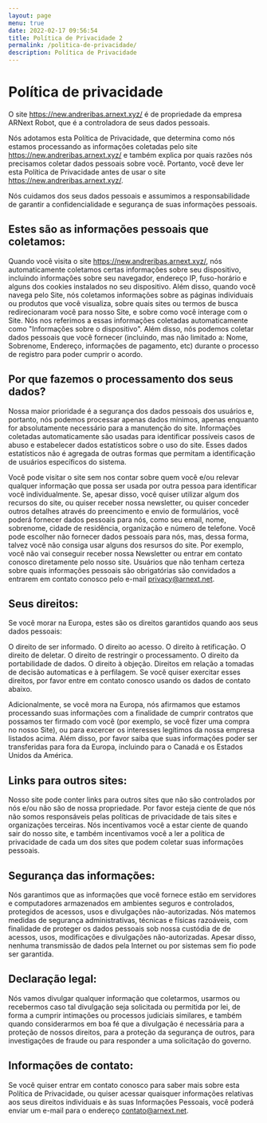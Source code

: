 ```yaml
---
layout: page
menu: true
date: 2022-02-17 09:56:54
title: Política de Privacidade 2
permalink: /politica-de-privacidade/
description: Política de Privacidade
---
```

# Política de privacidade

O site https://new.andreribas.arnext.xyz/ é de propriedade da empresa ARNext Robot, que é a controladora de seus dados pessoais.

Nós adotamos esta Política de Privacidade, que determina como nós estamos processando as informações coletadas pelo site https://new.andreribas.arnext.xyz/ e também explica por quais razões nós precisamos coletar dados pessoais sobre você. Portanto, você deve ler esta Política de Privacidade antes de usar o site https://new.andreribas.arnext.xyz/.

Nós cuidamos dos seus dados pessoais e assumimos a responsabilidade de garantir a confidencialidade e segurança de suas informações pessoais.

## Estes são as informações pessoais que coletamos:

Quando você visita o site https://new.andreribas.arnext.xyz/, nós automaticamente coletamos certas informações sobre seu dispositivo, incluindo informações sobre seu navegador, endereço IP, fuso-horário e alguns dos cookies instalados no seu dispositivo. Além disso, quando você navega pelo Site, nós coletamos informações sobre as páginas individuais ou produtos que você visualiza, sobre quais sites ou termos de busca redirecionaram você para nosso Site, e sobre como você interage com o Site. Nós nos referimos a essas informações coletadas automaticamente como "Informações sobre o dispositivo". Além disso, nós podemos coletar dados pessoais que você fornecer (incluindo, mas não limitado a: Nome, Sobrenome, Endereço, informações de pagamento, etc) durante o processo de registro para poder cumprir o acordo.

## Por que fazemos o processamento dos seus dados?

Nossa maior prioridade é a segurança dos dados pessoais dos usuários e, portanto, nós podemos processar apenas dados mínimos, apenas enquanto for absolutamente necessário para a manutenção do site. Informações coletadas automaticamente são usadas para identificar possíveis casos de abuso e estabelecer dados estatísticos sobre o uso do site. Esses dados estatísticos não é agregada de outras formas que permitam a identificação de usuários específicos do sistema.

Você pode visitar o site sem nos contar sobre quem você e/ou relevar qualquer informação que possa ser usada por outra pessoa para identificar você individualmente. Se, apesar disso, você quiser utilizar algum dos recursos do site, ou quiser receber nossa newsletter, ou quiser conceder outros detalhes através do preencimento e envio de formulários, você poderá fornecer dados pessoais para nós, como seu email, nome, sobrenome, cidade de residência, organização e número de telefone. Você pode escolher não fornecer dados pessoais para nós, mas, dessa forma, talvez você não consiga usar alguns dos resursos do site. Por exemplo, você não vai conseguir receber nossa Newsletter ou entrar em contato conosco diretamente pelo nosso site. Usuários que não tenham certeza sobre quais informações pessoais são obrigatórias são convidados a entrarem em contato conosco pelo e-mail [privacy@arnext.net](mailto:privacy@arnext.net).

## Seus direitos:

Se você morar na Europa, estes são os direitos garantidos quando aos seus dados pessoais:

O direito de ser informado.
O direito ao acesso.
O direito à retificação.
O direito de deletar.
O direito de restringir o processamento.
O direito da portabilidade de dados.
O direito à objeção.
Direitos em relação a tomadas de decisão automaticas e à perfilagem.
Se você quiser exercitar esses direitos, por favor entre em contato conosco usando os dados de contato abaixo.

Adicionalmente, se você mora na Europa, nós afirmamos que estamos processando suas informações com a finalidade de cumprir contratos que possamos ter firmado com você (por exemplo, se você fizer uma compra no nosso Site), ou para excercer os interesses legítimos da nossa empresa listados acima. Além disso, por favor saiba que suas informações poder ser transferidas para fora da Europa, incluindo para o Canadá e os Estados Unidos da América.

## Links para outros sites:

Nosso site pode conter links para outros sites que não são controlados por nós e/ou não são de nossa propriedade. Por favor esteja ciente de que nós não somos responsáveis pelas políticas de privacidade de tais sites e organizações terceiras. Nós incentivamos você a estar ciente de quando sair do nosso site, e também incentivamos você a ler a política de privacidade de cada um dos sites que podem coletar suas informações pessoais.

## Segurança das informações:

Nós garantimos que as informações que você fornece estão em servidores e computadores armazenados em ambientes seguros e controlados, protegidos de acessos, usos e divulgações não-autorizadas. Nós matemos medidas de segurança administrativas, técnicas e físicas razoáveis, com finalidade de proteger os dados pessoais sob nossa custódia de de acessos, usos, modificações e divulgações não-autorizadas. Apesar disso, nenhuma transmissão de dados pela Internet ou por sistemas sem fio pode ser garantida.

## Declaração legal:

Nós vamos divulgar qualquer informação que coletarmos, usarmos ou recebermos caso tal divulgação seja solicitada ou permitida por lei, de forma a cumprir intimações ou processos judiciais similares, e também quando considerarmos em boa fé que a divulgação é necessária para a proteção de nossos direitos, para a proteção da segurança de outros, para investigações de fraude ou para responder a uma solicitação do governo.

## Informações de contato:

Se você quiser entrar em contato conosco para saber mais sobre esta Política de Privacidade, ou quiser acessar quaisquer informações relativas aos seus direitos individuais e às suas Informações Pessoais, você poderá enviar um e-mail para o endereço [contato@arnext.net](mailto:contato@arnext.net).